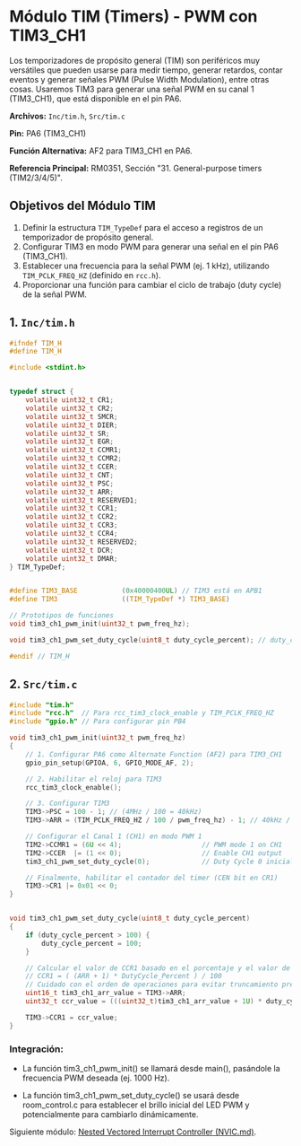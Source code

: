 # Módulo TIM (Timers) - PWM con TIM3_CH1

Los temporizadores de propósito general (TIM) son periféricos muy versátiles que pueden usarse para medir tiempo, generar retardos, contar eventos y generar señales PWM (Pulse Width Modulation), entre otras cosas. Usaremos TIM3 para generar una señal PWM en su canal 1 (TIM3_CH1), que está disponible en el pin PA6.

**Archivos:** `Inc/tim.h`, `Src/tim.c`

**Pin:** PA6 (TIM3_CH1)

**Función Alternativa:** AF2 para TIM3_CH1 en PA6.

**Referencia Principal:** RM0351, Sección "31. General-purpose timers (TIM2/3/4/5)".

## Objetivos del Módulo TIM
1.  Definir la estructura `TIM_TypeDef` para el acceso a registros de un temporizador de propósito general.
2.  Configurar TIM3 en modo PWM para generar una señal en el pin PA6 (TIM3_CH1).
3.  Establecer una frecuencia para la señal PWM (ej. 1 kHz), utilizando `TIM_PCLK_FREQ_HZ` (definido en `rcc.h`).
4.  Proporcionar una función para cambiar el ciclo de trabajo (duty cycle) de la señal PWM.

## 1. `Inc/tim.h`

```c
#ifndef TIM_H
#define TIM_H

#include <stdint.h>


typedef struct {
    volatile uint32_t CR1;
    volatile uint32_t CR2;
    volatile uint32_t SMCR;
    volatile uint32_t DIER;
    volatile uint32_t SR;
    volatile uint32_t EGR;
    volatile uint32_t CCMR1;
    volatile uint32_t CCMR2;
    volatile uint32_t CCER;
    volatile uint32_t CNT;
    volatile uint32_t PSC;
    volatile uint32_t ARR;
    volatile uint32_t RESERVED1;
    volatile uint32_t CCR1;
    volatile uint32_t CCR2;
    volatile uint32_t CCR3;
    volatile uint32_t CCR4;
    volatile uint32_t RESERVED2;
    volatile uint32_t DCR;
    volatile uint32_t DMAR;
} TIM_TypeDef;


#define TIM3_BASE           (0x40000400UL) // TIM3 está en APB1
#define TIM3                ((TIM_TypeDef *) TIM3_BASE)

// Prototipos de funciones
void tim3_ch1_pwm_init(uint32_t pwm_freq_hz);

void tim3_ch1_pwm_set_duty_cycle(uint8_t duty_cycle_percent); // duty_cycle en % (0-100)

#endif // TIM_H

```

## 2. `Src/tim.c`

```c
#include "tim.h"
#include "rcc.h"  // Para rcc_tim3_clock_enable y TIM_PCLK_FREQ_HZ
#include "gpio.h" // Para configurar pin PB4

void tim3_ch1_pwm_init(uint32_t pwm_freq_hz)
{
    // 1. Configurar PA6 como Alternate Function (AF2) para TIM3_CH1
    gpio_pin_setup(GPIOA, 6, GPIO_MODE_AF, 2);

    // 2. Habilitar el reloj para TIM3
    rcc_tim3_clock_enable();

    // 3. Configurar TIM3
    TIM3->PSC = 100 - 1; // (4MHz / 100 = 40kHz)
    TIM3->ARR = (TIM_PCLK_FREQ_HZ / 100 / pwm_freq_hz) - 1; // 40kHz / pwm_freq_hz

    // Configurar el Canal 1 (CH1) en modo PWM 1
    TIM2->CCMR1 = (6U << 4);                    // PWM mode 1 on CH1
    TIM2->CCER  |= (1 << 0);                    // Enable CH1 output
    tim3_ch1_pwm_set_duty_cycle(0);             // Duty Cycle 0 inicialmente

    // Finalmente, habilitar el contador del timer (CEN bit en CR1)
    TIM3->CR1 |= 0x01 << 0;
}


void tim3_ch1_pwm_set_duty_cycle(uint8_t duty_cycle_percent)
{
    if (duty_cycle_percent > 100) {
        duty_cycle_percent = 100;
    }

    // Calcular el valor de CCR1 basado en el porcentaje y el valor de ARR guardado
    // CCR1 = ( (ARR + 1) * DutyCycle_Percent ) / 100
    // Cuidado con el orden de operaciones para evitar truncamiento prematuro.
    uint16_t tim3_ch1_arr_value = TIM3->ARR;
    uint32_t ccr_value = (((uint32_t)tim3_ch1_arr_value + 1U) * duty_cycle_percent) / 100U;

    TIM3->CCR1 = ccr_value;
}

```

### Integración:

* La función tim3_ch1_pwm_init() se llamará desde main(), pasándole la frecuencia PWM deseada (ej. 1000 Hz).

* La función tim3_ch1_pwm_set_duty_cycle() se usará desde room_control.c para establecer el brillo inicial del LED PWM y potencialmente para cambiarlo dinámicamente.

Siguiente módulo: [Nested Vectored Interrupt Controller (NVIC.md)](NVIC.md).
